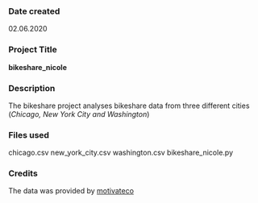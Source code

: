 ### Date created
02.06.2020

### Project Title
**bikeshare_nicole**

### Description
The bikeshare project analyses bikeshare data from three different cities (*Chicago, New York City and Washington*)

### Files used
chicago.csv
new_york_city.csv
washington.csv
bikeshare_nicole.py

### Credits
The data was provided by [motivateco](https://www.motivateco.com/)

